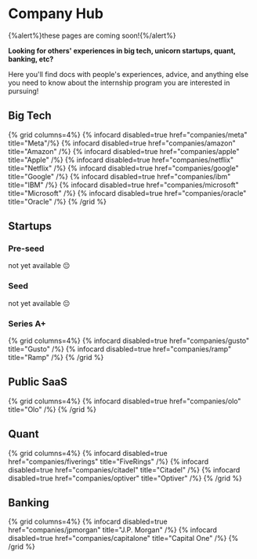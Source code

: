 # Company Hub

{%alert%}these pages are coming soon!{%/alert%}

**Looking for others' experiences in big tech, unicorn startups, quant, banking, etc?**

Here you'll find docs with people's experiences, advice, and anything else you need to know about the internship program you are interested in pursuing!

## Big Tech

{% grid columns=4%}
{% infocard disabled=true href="companies/meta" title="Meta"/%}
{% infocard disabled=true href="companies/amazon" title="Amazon" /%}
{% infocard disabled=true href="companies/apple" title="Apple" /%}
{% infocard disabled=true href="companies/netflix" title="Netflix" /%}
{% infocard disabled=true href="companies/google" title="Google" /%}
{% infocard disabled=true href="companies/ibm" title="IBM" /%}
{% infocard disabled=true href="companies/microsoft" title="Microsoft" /%}
{% infocard disabled=true href="companies/oracle" title="Oracle" /%}
{% /grid %}

## Startups

### Pre-seed

not yet available 😔

### Seed

not yet available 😔

### Series A+

{% grid columns=4%}
{% infocard disabled=true href="companies/gusto" title="Gusto" /%}
{% infocard disabled=true href="companies/ramp" title="Ramp" /%}
{% /grid %}

## Public SaaS

{% grid columns=4%}
{% infocard disabled=true href="companies/olo" title="Olo" /%}
{% /grid %}

## Quant

{% grid columns=4%}
{% infocard disabled=true href="companies/fiverings" title="FiveRings" /%}
{% infocard disabled=true href="companies/citadel" title="Citadel" /%}
{% infocard disabled=true href="companies/optiver" title="Optiver" /%}
{% /grid %}

## Banking

{% grid columns=4%}
{% infocard disabled=true href="companies/jpmorgan" title="J.P. Morgan" /%}
{% infocard disabled=true href="companies/capitalone" title="Capital One" /%}
{% /grid %}
